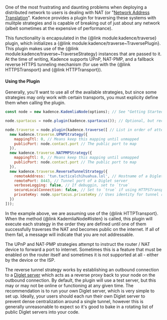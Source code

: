 One of the most frustrating and daunting problems when deploying a distributed 
network to users is dealing with NAT (or "[Network Address Translation](https://en.wikipedia.org/wiki/Network_address_translation)". 
Kadence provides a plugin for traversing these systems with mulitple strategies 
and is capable of breaking out of just about any network (albeit sometimes at 
the expensive of performance).

This functionality is encapsulated in the {@link module:kadence/traverse} 
plugin, which initializes a {@link module:kadence/traverse~TraversePlugin}. 
This plugin makes use of the {@link module:kadence/traverse~TraverseStrategy} 
instances that are passed to it. At the time of writing, Kadence supports 
UPnP, NAT-PMP, and a fallback reverse HTTPS tunneling mechanism (for use with 
the {@link HTTPSTransport} and {@link HTTPTransport}).

#### Using the Plugin

Generally, you'll want to use all of the available strategies, but since some 
strategies may only work with certain transports, you must explicity define 
them when calling the plugin.

```js
const node = new kadence.KademliaNode(options); // See "Getting Started"

node.spartacus = node.plugin(kadence.spartacus()); // Optional, but recommended

node.traverse = node.plugin(kadence.traverse([ // List in order of attempt
  new kadence.traverse.UPNPStrategy({
    mappingTtl: 0, // Means keep this mapping until unmapped
    publicPort: node.contact.port // The public port to map
  }),
  new kadence.traverse.NATPMPStrategy({
    mappingTtl: 0, // Means keep this mapping until unmapped
    publicPort: node.contact.port // The public port to map
  }),
  new kadence.traverse.ReverseTunnelStrategy({
    remoteAddress: 'tun.tacticalchihuahua.lol', // Hostname of a Diglet server
    remotePort: 8443, // Tunnel port of a Diglet server
    verboseLogging: false, // If debuggin, set to `true`
    secureLocalConnection: false, // Set to `true` if using HTTPSTransport
    privateKey: node.spartacus.privateKey // Uses identity for tunnel routing
  })
]));
```

In the example above, we are assuming use of the {@link HTTPTransport}. When 
the method {@link KademliaNode#listen} is called, this plugin will execute 
each strategy in the order they are defined until one of them successfully 
traverses the NAT and becomes public on the internet. If all of them fail, a
message will indicate that you are not addressable.

The UPnP and NAT-PMP strategies attempt to instruct the router / NAT device 
to forward a port to internet. Sometimes this is a feature that must be 
enabled on the router itself and sometimes it is not supported at all - either 
by the device or the ISP.

The reverse tunnel strategy works by establishing an outbound connection to a 
[Diglet server](https://github.com/tacticalchihuahua/diglet) which acts as a reverse 
proxy back to your node on the outbound connection. By default, the plugin will 
use a test server, but this may or may not be online or functioning at any 
given time. The recommendation is to run your own Diglet server, which is very 
simple to set up. Ideally, your users should each run their own Diglet server 
to prevent dense centralization around a single tunnel, however this is 
generally unreasonable to expect so it's good to bake in a rotating list of 
public Diglet servers into your code.
